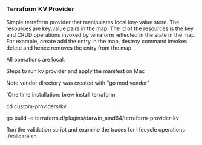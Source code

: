 ### Terraform KV Provider
Simple terraform provider that manipulates local key-value store. The resources are key,value
pairs in the map. The id of the resources is the key and CRUD operations invoked by terraform 
reflected in the state in the map. For example, create add the entry in the map, destroy command
invokes delete and hence removes the entry from the map

All operations are local. 

Steps to run kv provider and apply the manifest on Mac

Note vendor directory was created with "go mod vendor"

`One time installation: brew install terraform

cd custom-providers/kv

go build -o terraform.d/plugins/darwin_amd64/terraform-provider-kv

Run the validation script and examine the traces for lifecycle operations
./validate.sh




 
